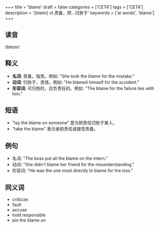 +++
title = 'blame'
draft = false
categories = ['CET4']
tags = ['CET4']
description = '[bleim] vt.责备，把…归咎于'
keywords = ['ai words', 'blame']
+++

## 读音
/bleɪm/

## 释义
- **名词**: 责备，指责。例如: "She took the blame for the mistake."
- **动词**: 归咎于，责怪。例如: "He blamed himself for the accident."
- **形容词**: 可归咎的，应负责任的。例如: "The blame for the failure lies with him."

## 短语
- "lay the blame on someone" 意为把责任归咎于某人。
- "take the blame" 表示承担责任或接受责备。

## 例句
- 名词: "The boss put all the blame on the intern."
- 动词: "She didn't blame her friend for the misunderstanding."
- 形容词: "He was the one most directly to blame for the loss."

## 同义词
- criticize
- fault
- accuse
- hold responsible
- pin the blame on
